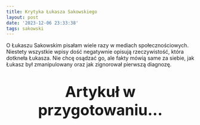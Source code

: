 ```yaml
---
title: Krytyka Łukasza Sakowskiego
layout: post
date: '2023-12-06 23:33:38'
tags: sakowski
---
```


O Łukaszu Sakowskim pisałam wiele razy w mediach społecznościowych. Niestety wszystkie wpisy dość negatywnie opisują rzeczywistość, która dotkneła Łukasza. Nie chcę osądzać go, ale fakty mówią same za siebie, jak Łukasz był zmanipulowany oraz jak zignorował pierwszą diagnozę.

<p style="text-align: center; font-size: 40px; font-weight: bold;">Artykuł w przygotowaniu...</p>